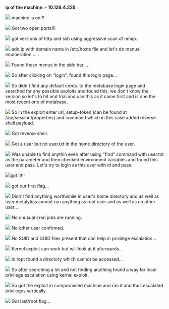 **ip of the machine :- 10.129.4.229**

![](attachment/90c90e5c17be6ad26b8cd0cd7b2f6046.png)
machine is on!!!

![](attachment/0597b70d58430f0a960adf52c15c990e.png)
Got two open ports!!!

![](attachment/0426406670b6e9b18fe4b778d499d607.png)
got versions of http and ssh using aggressive scan of nmap.

![](attachment/064c43eb9ccdd1a701e81c8d91405f72.png)
add ip with domain name in /etc/hosts file and let's do manual enumeration......

![](attachment/38b895bc42fdd6409d4a253f65e5c501.png)
Found these menus in the side bar.....

![](attachment/d6336d60cb2562240f6cdd13f1c1a2e8.png)
So after clicking on "login", found this login page...

![](attachment/9cf7309f38add8c95a5182bac3618884.png)
So didn't find any default creds. to the metabase login page and searched for any possible exploits and found this, we don't know the version so let's to hit and trial and use this as it came first and is one the most recent one of metabase.

![](attachment/252dc17d322149ee93acdeccdfeff7bc.png)
So in the exploit enter url, setup-token (can be found at /api/session/properties) and command which in this case added reverse shell payload.

![](attachment/e8c8c44b0db51b57f87ec79366de2211.png)
Got reverse shell.

![](attachment/f3e681f57989086c062063b585e313f9.png)
Got a user but no user.txt in the home directory of the user.

![](attachment/e014b36943997e4c2aa9d0e48e96ce20.png)
Was unable to find anythin even after using "find" command with user.txt as the parameter and then checked environment variables and found this user and pass. Let's try to login as this user with id and pass.

![](attachment/d37a9644e84e854d3170faf7b3e85316.png)got it!!!

![](attachment/b1be29f41bff554154359bbf71d68b9a.png)
got our first flag...

![](attachment/3872583241be49a6281b19c9849ebb7d.png)
Didn't find anything worthwhile in user's home directory and as well as user metalytics cannot run anything as root user and as well as no other user...

![](attachment/1b11fb7eb601230adc230f7aae7a5870.png)
No unusual cron jobs are running.

![](attachment/e8d4bea0b9d741df043ba99e552b2abc.png)
No other user confirmed.

![](attachment/3cfb9269210545ecee335c799010bf13.png)
No SUID and GUID files present that can help in privilege escalation...

![](attachment/c1dccd4577d28a708a390dc7544edf99.png)
Kernel exploit can work but will look at it afterwards...

![](attachment/17c9e8bbc4043ac37f6f48472ad2718a.png)
in /opt found a directory which cannot be accessed...

![](attachment/de6577b8b5bb1b197394312db4e340f8.png)
So after searching a lot and not finding anything found a way for local privilege escalation using kernel exploit.

![](attachment/c50166fbf089ca8b9d86ea32f4bb28d9.png)
So got the exploit in compromised machine and ran it and thus escalated privileges vertically.

![](attachment/0b0f1d915331692e7f38d19bdcb1e531.png)
Got last/root flag...